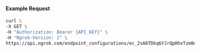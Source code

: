<!-- Code generated for API Clients. DO NOT EDIT. -->

#### Example Request

```bash
curl \
-X GET \
-H "Authorization: Bearer {API_KEY}" \
-H "Ngrok-Version: 2" \
https://api.ngrok.com/endpoint_configurations/ec_2sA6TDkq6YJrQpHhxTzm0enKOB4/circuit_breaker
```
